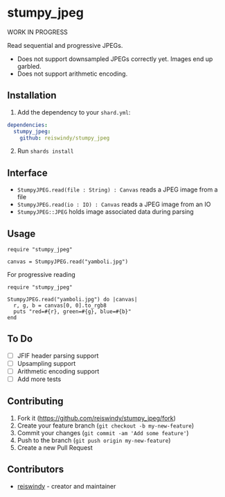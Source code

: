# stumpy_jpeg

WORK IN PROGRESS

Read sequential and progressive JPEGs.

* Does not support downsampled JPEGs correctly yet. Images end up garbled.
* Does not support arithmetic encoding.

## Installation

1. Add the dependency to your `shard.yml`:
```yaml
dependencies:
  stumpy_jpeg:
    github: reiswindy/stumpy_jpeg
```
2. Run `shards install`

## Interface

* `StumpyJPEG.read(file : String) : Canvas` reads a JPEG image from a file
* `StumpyJPEG.read(io : IO) : Canvas` reads a JPEG image from an IO
* `StumpyJPEG::JPEG` holds image associated data during parsing

## Usage

```crystal
require "stumpy_jpeg"

canvas = StumpyJPEG.read("yamboli.jpg")
```

For progressive reading

```crystal
require "stumpy_jpeg"

StumpyJPEG.read("yamboli.jpg") do |canvas|
  r, g, b = canvas[0, 0].to_rgb8
  puts "red=#{r}, green=#{g}, blue=#{b}"
end
```

## To Do

- [ ] JFIF header parsing support
- [ ] Upsampling support
- [ ] Arithmetic encoding support
- [ ] Add more tests

## Contributing

1. Fork it (<https://github.com/reiswindy/stumpy_jpeg/fork>)
2. Create your feature branch (`git checkout -b my-new-feature`)
3. Commit your changes (`git commit -am 'Add some feature'`)
4. Push to the branch (`git push origin my-new-feature`)
5. Create a new Pull Request

## Contributors

- [reiswindy](https://github.com/reiswindy) - creator and maintainer

